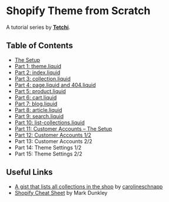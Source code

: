 # Shopify Theme from Scratch

A tutorial series by [**Tetchi**](http://www.tetchi.ca/shopify-theme-from-scratch/).


## Table of Contents

- [The Setup](http://www.tetchi.ca/shopify-theme-from-scratch-the-setup/)
- [Part 1: theme.liquid](http://www.tetchi.ca/shopify-theme-from-scratch-part-1/)
- [Part 2: index.liquid](http://www.tetchi.ca/shopify-theme-from-scratch-part-2/)
- [Part 3: collection.liquid](http://www.tetchi.ca/shopify-theme-from-scratch-part-3/)
- [Part 4: page.liquid and 404.liquid](http://www.tetchi.ca/shopify-theme-from-scratch-part-4/)
- [Part 5: product.liquid](http://www.tetchi.ca/shopify-theme-from-scratch-part-5/)
- [Part 6: cart.liquid](http://www.tetchi.ca/shopify-theme-from-scratch-part-6/)
- [Part 7: blog.liquid](http://www.tetchi.ca/shopify-theme-from-scratch-part-7/)
- [Part 8: article.liquid](http://www.tetchi.ca/shopify-theme-from-scratch-part-8/)
- [Part 9: search.liquid](http://www.tetchi.ca/shopify-theme-from-scratch-part-9/)
- [Part 10: list-collections.liquid](http://www.tetchi.ca/shopify-theme-from-scratch-part-10/)
- [Part 11: Customer Accounts – The Setup](http://www.tetchi.ca/shopify-theme-from-scratch-part-11/)
- [Part 12: Customer Accounts 1/2](http://www.tetchi.ca/shopify-theme-from-scratch-part-12/)
- Part 13: Customer Accounts 2/2
- Part 14: Theme Settings 1/2
- Part 15: Theme Settings 2/2


## Useful Links

- [A gist that lists all collections in the shop](https://gist.github.com/carolineschnapp/523455) by [carolineschnapp](https://gist.github.com/carolineschnapp)
- [Shopify Cheat Sheet](http://cheat.markdunkley.com/) by Mark Dunkley

